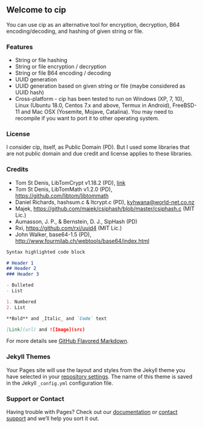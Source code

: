 ## Welcome to cip

You can use cip as an alternative tool for encryption, decryption, B64 encoding/decoding, and hashing of given string or file.

### Features
* String or file hashing
* String or file encryption / decryption
* String or file B64 encoding / decoding
* UUID generation
* UUID generation based on given string or file (maybe considered as UUID hash)
* Cross-platform - cip has been tested to run on Windows (XP, 7, 10), Linux (Ubuntu 18.0, Centos 7.x and above, Termux in Android), FreeBSD-11 and Mac OSX (Yosemite, Mojave, Catalina). You may need to recompile if you want to port it to other operating system.

### License
I consider cip, itself, as Public Domain (PD). But I used some libraries that are not public domain and due credit and license applies to these libraries.

### Credits
- Tom St Denis, LibTomCrypt v1.18.2 (PD), [link](https://github.com/libtom/libtomcrypt, "https://github.com/libtom/libtomcrypt")
- Tom St Denis, LibTomMath v1.2.0 (PD), https://github.com/libtom/libtommath
- Daniel Richards, hashsum.c & ltcrypt.c (PD), kyhwana@world-net.co.nz
- Majek, https://github.com/majek/csiphash/blob/master/csiphash.c (MIT Lic.)
- Aumasson, J. P., & Bernstein, D. J., SipHash (PD)
- Rxi, https://github.com/rxi/uuid4 (MIT Lic.)
- John Walker, base64-1.5 (PD), http://www.fourmilab.ch/webtools/base64/index.html

```markdown
Syntax highlighted code block

# Header 1
## Header 2
### Header 3

- Bulleted
- List

1. Numbered
2. List

**Bold** and _Italic_ and `Code` text

[Link](url) and ![Image](src)
```

For more details see [GitHub Flavored Markdown](https://guides.github.com/features/mastering-markdown/).

### Jekyll Themes

Your Pages site will use the layout and styles from the Jekyll theme you have selected in your [repository settings](https://github.com/nutsbox/cip/settings/pages). The name of this theme is saved in the Jekyll `_config.yml` configuration file.

### Support or Contact

Having trouble with Pages? Check out our [documentation](https://docs.github.com/categories/github-pages-basics/) or [contact support](https://support.github.com/contact) and we’ll help you sort it out.
